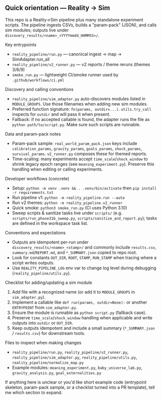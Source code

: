 [//]: # (Merged and trimmed copilot instructions for quick AI productivity)
## Quick orientation — Reality → Sim

This repo is a Reality→Sim pipeline plus many standalone experiment scripts. The pipeline ingests CSVs, builds a "param-pack" (JSON), and calls sim modules; outputs live under `discovery_results/<name>_<YYYYmmdd_HHMMSS>/`.

Key entrypoints
- `reality_pipeline/run.py` — canonical ingest → map → SimAdapter.run_all
- `reality_pipeline/v2_runner.py` — v2 reports / theme reruns (themes 3/6/9)
- `smoke_run.py` — lightweight CI/smoke runner used by `.github/workflows/ci.yml`

Discovery and calling conventions
- `reality_pipeline/sim_adapter.py` auto-discovers modules listed in `MODULE_GROUPS`. Use those filenames when adding new sim modules.
- Preferred function signature: `fn(params, outdir=...)`. `utils.try_call` inspects for `outdir` and will pass it when present.
- Fallback: if no accepted callable is found, the adapter runs the file as `python path/to/script.py`. Make sure such scripts are runnable.

Data and param-pack notes
- Param-pack sample: `real_world_param_pack.json` keys include `calibration_params`, `gravity_params`, `goals_params`, `shock_params`, `survival_params`. `v2_runner.py` composes these for themed reports.
- Time-scaling: many experiments accept `time_scale`/`shock_window` to shrink legacy epoch ranges (see `meaning_experiment.py`). Preserve this handling when editing or calling experiments.

Developer workflows (concrete)
- Setup: `python -m venv .venv && . .venv/bin/activate` then `pip install -r requirements.txt`
- Run pipeline v1: `python -m reality_pipeline.run --auto`
- Run v2 themes: `python -m reality_pipeline.v2_runner`
- Quick smoke: `python3 smoke_run.py` (CI uses Python 3.10)
- Sweep scripts & sanitize tasks live under `scripts/` (e.g. `scripts/run_phase31b_sweep.py`, `scripts/sanitize_and_report.py`); tasks are defined in the workspace task list.

Conventions and expectations
- Outputs are idempotent per-run under `discovery_results/<name>_<stamp>/` and commonly include `results.csv`, `summary.md`/`REPORT.md`, and `*_SUMMARY.json` copied to repo root.
- Look for constants `OUT_DIR`, `ROOT`, `STAMP`, `RUN_STAMP` when tracing where a script writes outputs.
- Use `REALITY_PIPELINE_LOG` env var to change log level during debugging (`reality_pipeline/utils.py`).

Checklist for adding/updating a sim module
1. Add file with a recognized name (or add it to `MODULE_GROUPS` in `sim_adapter.py`).
2. Implement a callable like `def run(params, outdir=None):` or another `ENTRYPOINT` from `sim_adapter.py`.
3. Ensure the module is runnable as `python script.py` (fallback case).
4. Preserve `time_scale`/`shock_window` handling when applicable and write outputs into `outdir` or `OUT_DIR`.
5. Keep outputs idempotent and include a small summary (`*_SUMMARY.json` / `results.csv`) for downstream tools.

Files to inspect when making changes
- `reality_pipeline/run.py`, `reality_pipeline/v2_runner.py`, `reality_pipeline/sim_adapter.py`, `reality_pipeline/utils.py`, `reality_pipeline/normalize_map.py`
- Example modules: `meaning_experiment.py`, `baby_universe_lab.py`, `gravity_analysis.py`, `goal_externalities.py`

If anything here is unclear or you'd like short example code (entrypoint skeleton, param-pack sample, or a checklist turned into a PR template), tell me which section to expand.
